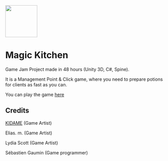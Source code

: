 <img src="https://github.com/sgaumin/Magic_Kitchen/blob/master/Assets/My%20Game/Arts/Ingredients/bocal%20fee.png" height="100" width="100">

# Magic Kitchen
Game Jam Project made in 48 hours (Unity 3D, C#, Spine).

It is a Management Point & Click game, where you need to prepare potions for clients as fast as you can.

You can play the game [here](https://mahjoub.itch.io/magic-kicthen)

## Credits

[KIDAME](https://www.artstation.com/kidame) (Game Artist)

Elias. m. (Game Artist) 

Lydia Scott (Game Artist) 

Sébastien Gaumin (Game programmer)
